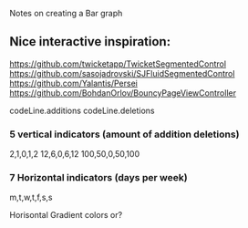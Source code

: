 Notes on creating a Bar graph <!--more--> 

## Nice interactive inspiration:
https://github.com/twicketapp/TwicketSegmentedControl
https://github.com/sasojadrovski/SJFluidSegmentedControl
https://github.com/Yalantis/Persei
https://github.com/BohdanOrlov/BouncyPageViewController


codeLine.additions
codeLine.deletions


### 5 vertical indicators (amount of addition deletions)

2,1,0,1,2
12,6,0,6,12
100,50,0,50,100

### 7 Horizontal indicators (days per week)

m,t,w,t,f,s,s

Horisontal Gradient colors or?
